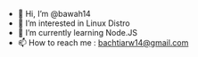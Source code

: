 - 👋 Hi, I’m @bawah14
- 👀 I’m interested in Linux Distro
- 🌱 I’m currently learning Node.JS
- 📫 How to reach me : bachtiarw14@gmail.com

<!---
bawah14/bawah14 is a ✨ special ✨ repository because its `README.md` (this file) appears on your GitHub profile.
You can click the Preview link to take a look at your changes.
--->
